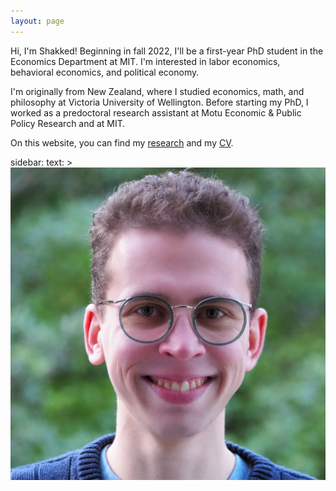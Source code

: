 ```yaml
---
layout: page
---
```


Hi, I'm Shakked! Beginning in fall 2022, I'll be a first-year PhD student in the Economics Department at MIT. I'm interested in labor economics, behavioral economics, and political economy.

I'm originally from New Zealand, where I studied economics, math, and philosophy at Victoria University of Wellington. Before starting my PhD, I worked as a predoctoral research assistant at Motu Economic & Public Policy Research and at MIT.

On this website, you can find my [research](http://shakkednoy.com/research/) and my [CV](http://shakkednoy.com/cv.pdf).


sidebar:
  text: >
    [![img](shakkednoy_cropped.jpg)](https://shakkednoy.com/shakkednoy_cropped.jpg)



